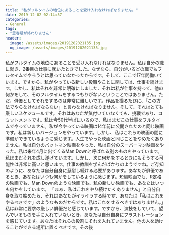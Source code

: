 ```yaml
---
title: "私がフルタイムの地位にあることを受け入れなければなりません。"
date: 2019-12-02 02:14:57
categories:
- General
tags:
- "思春期が終わりません"
header:
  image: /assets/images/20191202021135.jpg
  og_image: /assets/images/20191202021135.jpg
---
```


私がフルタイムの地位にあることを受け入れなければなりません。私は自分の職に就き、2番目の仕事に就いたときでした。なぜなら、自分がいるどの職でもフルタイムでやろうとは思っていなかったからです。そして、ここで17年間働いています。ですから、私がやっている新しい役職やことに関しては、仕事を続けます。しかし、私はそれを非常に明確にしました、それは私が仕事を持って、他の何かをして、そのフルタイムをするつもりがないということではありません。ただ、俳優としてそれをするのは非常に難しいです。作品を撮るたびに、「この方法でやらなければならない」と言わなければなりません。そして、それはとても厳しいスケジュールです。それはあなたが気付いていなくても、挑戦であり、コミットメントです。私は今50代半ばにいるので、私はまだこの仕事をフルタイムでやっていません。私が今やっている映画は14年前に公開されたのと同じ映画です。私は新しいバージョンをやっています。しかし、私はこれらの映画の間に準備ができているように感じます。人生でやった映画と同じことをやめたくありません。私は自分のバットマン映画をやった、私は自分のスーパーマン映画をやった。私は来年4月に出てくるMan Downと呼ばれる別のものをやっています。私はまだそれを成し遂げています。しかし、次に何かをするときにもそうする可能性は非常に高いと思います。仕事の教訓を学んだばかりのようですね。ご存知のように、あなたは自分自身に忍耐し続ける必要があります。あなたが俳優であるとき、あなたはいつも何かをしているように感じます。短編映画でも、R定格の映画でも、Man Downのような映画でも、私の新しい映画でも、あなたはいつも何かをしています。 「まあ、私はこれをやり続けたくありません」と自分自身を取り始めたら、それはあなたがイライラする時です、あなたは「私はこれをやるべきです」のようなものだからです。私はこれをするべきではありません。」私は非常に要求の厳しい俳優だと感じています。ですから、演技をしていて、望んでいるものを手に入れていないとき、あなたは自分自身にフラストレーションを感じています。あなたはそれらの役割にそれを入れていません。他の人を助けることができる場所に置くべきです。その後
